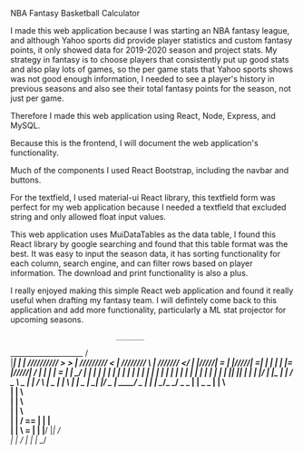 NBA Fantasy Basketball Calculator

I made this web application because I was starting an NBA fantasy league, and although Yahoo sports did provide player statistics and custom fantasy points, it only showed
data for 2019-2020 season and project stats. My strategy in fantasy is to choose players that consistently put up good stats and also play lots of games, so the per game stats that Yahoo sports shows was not good enough information, I needed to see a player's history in previous seasons and also see their total fantasy points for the season, not just per game. 

Therefore I made this web application using React, Node, Express, and MySQL.

Because this is the frontend, I will document the web application's functionality.

Much of the components I used React Bootstrap, including the navbar and buttons.

For the textfield, I used material-ui React library, this textfield form was perfect for my web application because I needed a textfield that excluded string and only allowed float input values.

This web application uses MuiDataTables as the data table, I found this React library by google searching and found that this table format was the best. It was easy to input the season data, it has sorting functionality for each column, search engine, and can filter rows based on player information. The download and print functionality is also a plus. 

I really enjoyed making this simple React web application and found it really useful when drafting my fantasy team. I will defintely come back to this application and add more functionality, particularly a ML stat projector for upcoming seasons.


                              _______
 ____________________        /       \
|____________________|      |         |
 \/\/\/\/\/\/\/\/\/\/        >     >  |
  \/\/\/\/\/\/\/\/\/        <         |
   \/\/\/\/\/\/\/\/          _\      |
    \/\/\/\/\/\/\/          <_/__    |
     |/\/\/\/\/\|             ___=   |___
     |\/\/\/\/\/|          _=| | |   | | |=_
     |/\/\/\/\/\|         /  |  |     |  |   =
                         |   |   \___/    |    |
                         |   |            |    |
                         |    |            |   |
                         |    |            |   |
                         |     |           |   |
                          |    |          |   |
                          |     |        |   |
                            |   |______ |   |
                             ||  |_____|   |
                            |   | |/ \|  |\_
                            |  | __/  \_  \  \_
                           |  | /        \  |   \_
                          |   | \         | |     \_
                         |     \_|       |_/        \_
                        |         \_____/  \_         |
                        |         |           \______/\_
                         \_______/                \_    \_
                        |     |                      \_    \_
                       |     |                          \    \
                       |    |                             \    \
                       |   |                                 \   \
                        |  |                                    \  \
                       |   |                                      \/ ==
                       |   |                                       |    \
                        |   |                                       \     =
                         |  |                                        |____/
                          |_|
                         /   \
                         |    |
                        /    |
                       |    |
                        \__/
